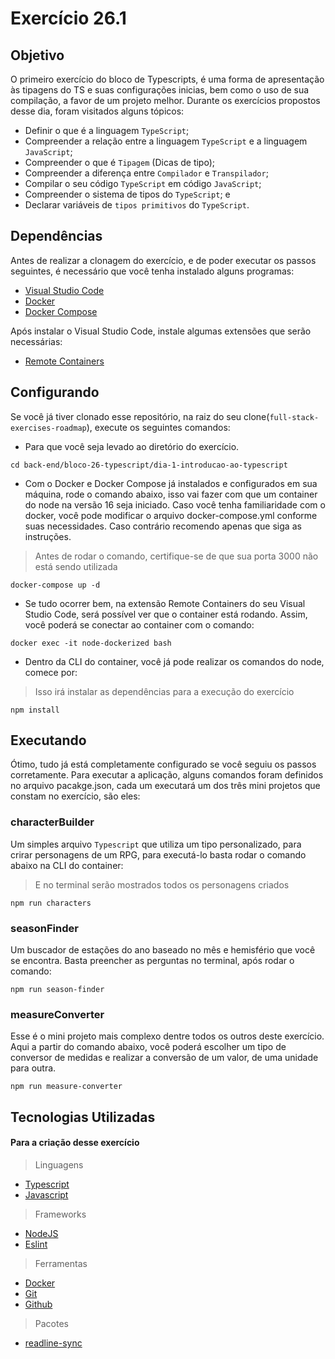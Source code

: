 # Exercício 26.1

## Objetivo
O primeiro exercício do bloco de Typescripts, é uma forma de apresentação às tipagens do TS e suas configurações inicias, bem como o uso de sua compilação, a favor de um projeto melhor. Durante os exercícios propostos desse dia, foram visitados alguns tópicos:

- Definir o que é a linguagem `TypeScript`;
- Compreender a relação entre a linguagem `TypeScript` e a linguagem `JavaScript`;
- Compreender o que é `Tipagem` (Dicas de tipo);
- Compreender a diferença entre `Compilador` e `Transpilador`;
- Compilar o seu código `TypeScript` em código `JavaScript`;
- Compreender o sistema de tipos do `TypeScript`; e
- Declarar variáveis de `tipos primitivos` do `TypeScript`.

## Dependências
Antes de realizar a clonagem do exercício, e de poder executar os passos seguintes, é necessário que você tenha instalado alguns programas:

- [Visual Studio Code](https://code.visualstudio.com/download)
- [Docker](https://www.docker.com/get-started/)
- [Docker Compose](https://docs.docker.com/compose/install/)

Após instalar o Visual Studio Code, instale algumas extensões que serão necessárias:

- [Remote Containers](https://github.com/Microsoft/vscode-remote-release)

## Configurando
Se você já tiver clonado esse repositório, na raiz do seu clone(`full-stack-exercises-roadmap`), execute os seguintes comandos:

- Para que você seja levado ao diretório do exercício.
```cli
cd back-end/bloco-26-typescript/dia-1-introducao-ao-typescript
```
- Com o Docker e Docker Compose já instalados e configurados em sua máquina, rode o comando abaixo, isso vai fazer com que um container do node na versão 16 seja iniciado. Caso você tenha familiaridade com o docker, você pode modificar o arquivo docker-compose.yml conforme suas necessidades. Caso contrário recomendo apenas que siga as instruções.
> Antes de rodar o comando, certifique-se de que sua porta 3000 não está sendo utilizada
```cli
docker-compose up -d
```
- Se tudo ocorrer bem, na extensão Remote Containers do seu Visual Studio Code, será possível ver que o container está rodando. Assim, você poderá se conectar ao container com o comando:
```cli
docker exec -it node-dockerized bash
```
- Dentro da CLI do container, você já pode realizar os comandos do node, comece por:
> Isso irá instalar as dependências para a execução do exercício
```cli
npm install
```

## Executando
Ótimo, tudo já está completamente configurado se você seguiu os passos corretamente. Para executar a aplicação, alguns comandos foram definidos no arquivo pacakge.json, cada um executará um dos três mini projetos que constam no exercício, são eles:

### characterBuilder
Um simples arquivo `Typescript` que utiliza um tipo personalizado, para crirar personagens de um RPG, para executá-lo basta rodar o comando abaixo na CLI do container:
> E no terminal serão mostrados todos os personagens criados
```cli
npm run characters
```

### seasonFinder
Um buscador de estações do ano baseado no mês e hemisfério que você se encontra. Basta preencher as perguntas no terminal, após rodar o comando:
```cli
npm run season-finder
```

### measureConverter
Esse é o mini projeto mais complexo dentre todos os outros deste exercício. Aqui a partir do comando abaixo, você poderá escolher um tipo de conversor de medidas e realizar a conversão de um valor, de uma unidade para outra.
```cli
npm run measure-converter
```

## Tecnologias Utilizadas
#### Para a criação desse exercício

> Linguagens
- [Typescript](https://www.typescriptlang.org/)
- [Javascript](https://www.javascript.com/)

> Frameworks
- [NodeJS](https://nodejs.org/en/)
- [Eslint](https://eslint.org/)

> Ferramentas
- [Docker](https://www.docker.com/)
- [Git](https://git-scm.com/)
- [Github](https://github.com/)

> Pacotes
- [readline-sync](https://www.npmjs.com/package/readline-sync)
